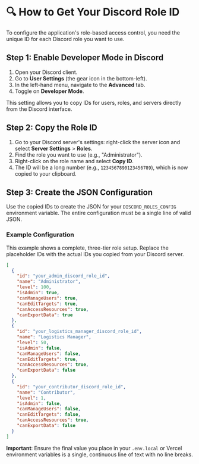 # 🔍 How to Get Your Discord Role ID

To configure the application's role-based access control, you need the unique ID for each Discord role you want to use.

## Step 1: Enable Developer Mode in Discord
1.  Open your Discord client.
2.  Go to **User Settings** (the gear icon in the bottom-left).
3.  In the left-hand menu, navigate to the **Advanced** tab.
4.  Toggle on **Developer Mode**.

This setting allows you to copy IDs for users, roles, and servers directly from the Discord interface.

## Step 2: Copy the Role ID
1.  Go to your Discord server's settings: right-click the server icon and select **Server Settings** > **Roles**.
2.  Find the role you want to use (e.g., "Administrator").
3.  Right-click on the role name and select **Copy ID**.
4.  The ID will be a long number (e.g., `1234567890123456789`), which is now copied to your clipboard.

## Step 3: Create the JSON Configuration

Use the copied IDs to create the JSON for your `DISCORD_ROLES_CONFIG` environment variable. The entire configuration must be a single line of valid JSON.

### Example Configuration

This example shows a complete, three-tier role setup. Replace the placeholder IDs with the actual IDs you copied from your Discord server.

```json
[
  {
    "id": "your_admin_discord_role_id",
    "name": "Administrator",
    "level": 100,
    "isAdmin": true,
    "canManageUsers": true,
    "canEditTargets": true,
    "canAccessResources": true,
    "canExportData": true
  },
  {
    "id": "your_logistics_manager_discord_role_id",
    "name": "Logistics Manager",
    "level": 50,
    "isAdmin": false,
    "canManageUsers": false,
    "canEditTargets": true,
    "canAccessResources": true,
    "canExportData": false
  },
  {
    "id": "your_contributor_discord_role_id",
    "name": "Contributor",
    "level": 1,
    "isAdmin": false,
    "canManageUsers": false,
    "canEditTargets": false,
    "canAccessResources": true,
    "canExportData": false
  }
]
```

**Important**: Ensure the final value you place in your `.env.local` or Vercel environment variables is a single, continuous line of text with no line breaks.